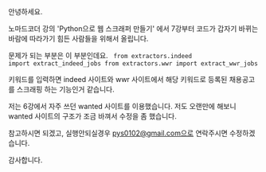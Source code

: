 안녕하세요.

노마드코더 강의 'Python으로 웹 스크래퍼 만들기' 에서
7강부터 코드가 갑자기 바뀌는 바람에
따라가기 힘든 사람들을 위해서 올립니다.

문제가 되는 부분은 이 부분인데요.
<code>
from extractors.indeed import extract_indeed_jobs
from extractors.wwr import extract_wwr_jobs
</code>

키워드를 입력하면
indeed 사이트와 wwr 사이트에서 해당 키워드로 등록된 
채용공고를 스크래핑 하는 기능인거 같습니다.

저는 6강에서 자주 쓰던 wanted 사이트를 이용했습니다.
저도 오랜만에 해보니
wanted 사이트의 구조가 조금 바껴서
수정을 좀 했습니다.

참고하시면 되겠고,
실행안되실경우 
pys0102@gmail.com으로 연락주시면 수정하겠습니다.

감사합니다.
